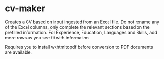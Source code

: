 # cv-maker
Creates a CV based on input ingested from an Excel file. Do not rename any of the Excel columns, only complete
the relevant sections based on the prefilled information. For Experience, Education, Languages and Skills, add more rows as you see fit with information.

Requires you to install wkhtmltopdf before conversion to PDF documents are available.